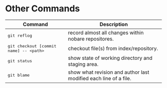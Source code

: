 # Other Commands

|Command|Description|
|---|---|
|<kbd>git reflog</kbd>|record almost all changes within nobare repositores.|
|<kbd>git checkout [commit name] -\- \<path\></kbd>|checkout file(s) from index/repository.|
|<kbd>git status</kbd>|show state of working directory and staging area.|
|<kbd>git blame</kbd>|show what revision and author last modified each line of a file.|